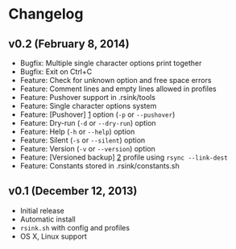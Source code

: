 # Changelog

## v0.2 (February 8, 2014)
* Bugfix: Multiple single character options print together
* Bugfix: Exit on Ctrl+C
* Feature: Check for unknown option and free space errors
* Feature: Comment lines and empty lines allowed in profiles
* Feature: Pushover support in .rsink/tools
* Feature: Single character options system
* Feature: [Pushover] [1] option (`-p` or `--pushover`)
* Feature: Dry-run (`-d` or `--dry-run`) option
* Feature: Help (`-h` or `--help`) option
* Feature: Silent (`-s` or `--silent`) option
* Feature: Version (`-v` or `--version`) option
* Feature: [Versioned backup] [2] profile using `rsync --link-dest`
* Feature: Constants stored in .rsink/constants.sh

## v0.1 (December 12, 2013)
* Initial release
* Automatic install
* `rsink.sh` with config and profiles
* OS X, Linux support

[1]: https://pushover.net/
[2]: http://blog.interlinked.org/tutorials/rsync_time_machine.html
